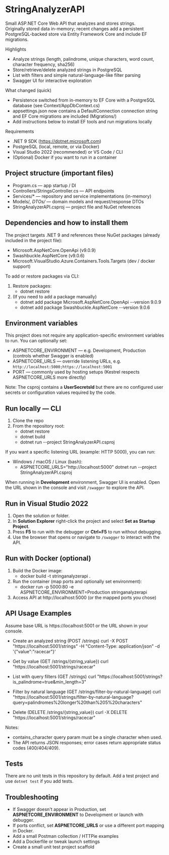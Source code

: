 # StringAnalyzerAPI

Small ASP.NET Core Web API that analyzes and stores strings.  
Originally stored data in-memory; recent changes add a persistent PostgreSQL-backed store via Entity Framework Core and include EF migrations.

Highlights
- Analyze strings (length, palindrome, unique characters, word count, character frequency, sha256)
- Store/retrieve/delete analyzed strings in PostgreSQL
- List with filters and simple natural-language-like filter parsing
- Swagger UI for interactive exploration

What changed (quick)
- Persistence switched from in-memory to EF Core with a PostgreSQL database (see Context/AppDbContext.cs)
- appsettings.json now contains a DefaultConnection connection string and EF Core migrations are included (Migrations/)
- Add instructions below to install EF tools and run migrations locally

Requirements
- .NET 9 SDK (https://dotnet.microsoft.com)
- PostgreSQL (local, remote, or via Docker)
- Visual Studio 2022 (recommended) or VS Code / CLI
- (Optional) Docker if you want to run in a container

## Project structure (important files)
- Program.cs — app startup / DI
- Controllers/StringsController.cs — API endpoints
- Services/* — repository and service implementations (in-memory)
- Models/*, DTOs/* — domain models and request/response DTOs
- StringAnalyzerAPI.csproj — project file and NuGet references

## Dependencies and how to install them
The project targets .NET 9 and references these NuGet packages (already included in the project file):
- Microsoft.AspNetCore.OpenApi (v9.0.9)
- Swashbuckle.AspNetCore (v9.0.6)
- Microsoft.VisualStudio.Azure.Containers.Tools.Targets (dev / docker support)

To add or restore packages via CLI:
1. Restore packages:
   - dotnet restore
2. (If you need to add a package manually)
   - dotnet add package Microsoft.AspNetCore.OpenApi --version 9.0.9
   - dotnet add package Swashbuckle.AspNetCore --version 9.0.6

## Environment variables
This project does not require any application-specific environment variables to run. You can optionally set:
- ASPNETCORE_ENVIRONMENT — e.g. Development, Production (controls whether Swagger is enabled)
- ASPNETCORE_URLS — override listening URLs, e.g. `http://localhost:5000;https://localhost:5001`
- PORT — commonly used by hosting setups (Kestrel respects ASPNETCORE_URLS more directly)

Note: The csproj contains a __UserSecretsId__ but there are no configured user secrets or configuration values required by the code.

## Run locally — CLI
1. Clone the repo
2. From the repository root:
   - dotnet restore
   - dotnet build
   - dotnet run --project StringAnalyzerAPI.csproj

If you want a specific listening URL (example: HTTP 5000), you can run:
- Windows / macOS / Linux (bash):
  - ASPNETCORE_URLS="http://localhost:5000" dotnet run --project StringAnalyzerAPI.csproj

When running in __Development__ environment, Swagger UI is enabled. Open the URL shown in the console and visit `/swagger` to explore the API.

## Run in Visual Studio 2022
1. Open the solution or folder.
2. In __Solution Explorer__ right-click the project and select __Set as Startup Project__.
3. Press __F5__ to run with the debugger or __Ctrl+F5__ to run without debugging.
4. Use the browser that opens or navigate to `/swagger` to interact with the API.

## Run with Docker (optional)
1. Build the Docker image:
   - docker build -t stringanalyzerapi .
2. Run the container (map ports and optionally set environment):
   - docker run -p 5000:80 -e ASPNETCORE_ENVIRONMENT=Production stringanalyzerapi
3. Access API at http://localhost:5000 (or the mapped ports you chose)

## API Usage Examples
Assume base URL is https://localhost:5001 or the URL shown in your console.

- Create an analyzed string (POST /strings)
  curl -X POST "https://localhost:5001/strings" -H "Content-Type: application/json" -d '{"value":"racecar"}'

- Get by value (GET /strings/{string_value})
  curl "https://localhost:5001/strings/racecar"

- List with query filters (GET /strings)
  curl "https://localhost:5001/strings?is_palindrome=true&min_length=3"

- Filter by natural language (GET /strings/filter-by-natural-language)
  curl "https://localhost:5001/strings/filter-by-natural-language?query=palindromes%20longer%20than%205%20characters"

- Delete (DELETE /strings/{string_value})
  curl -X DELETE "https://localhost:5001/strings/racecar"

Notes:
- contains_character query param must be a single character when used.
- The API returns JSON responses; error cases return appropriate status codes (400/404/409).

## Tests
There are no unit tests in this repository by default. Add a test project and use `dotnet test` if you add tests.

## Troubleshooting
- If Swagger doesn't appear in Production, set __ASPNETCORE_ENVIRONMENT__ to Development or launch with debugger.
- If ports conflict, set __ASPNETCORE_URLS__ or use a different port mapping in Docker.
- Add a small Postman collection / HTTPie examples
- Add a Dockerfile or tweak launch settings
- Create a small unit test project scaffold
